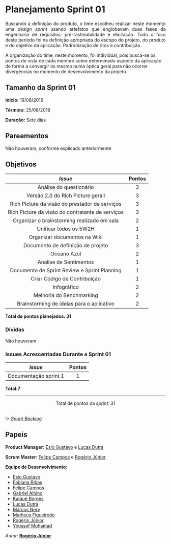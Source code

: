 # Planejamento Sprint 01

<p align="justify">
Buscando a definição do produto, o time escolheu realizar neste momento uma <i>design sprint</i> usando artefatos que englobavam duas fases da engenharia de requisitos: pré-rastreabilidade e elicitação. Todo o foco deste período foi na definição apropriada do escopo do projeto, do produto e do objetivo da aplicação. Padronização de ritos e contribuição.

A organização do time, neste momento, foi individual, pois busca-se os pontos de vista de cada membro sobre determinado aspecto da aplicação de forma a convergir os mesmo numa óptica geral para não ocorrer divergências no momento de desenvolvimento da projeto.
</p>


## Tamanho da Sprint 01      
**Início:** 19/08/2019
   
**Término:** 25/08/2019   

**Duração:** Sete dias   

## Pareamentos   

Não houveram, conforme explicado anteriormente

## Objetivos   

|     _Issue_      |    Pontos   |
|:----------------:|:-----------:|
| Análise do questionário | 3 |
| Versão 2.0 do Rich Picture gerall | 3 |
| Rich Picture da visão do prestador de serviços | 3 |
| Rich Picture da visão do contratante de serviços | 3 |
| Organizar o brainstorming realizado em sala | 2 |
| Unificar todos os 5W2H | 1 |
| Organizar documentos na Wiki | 1 |
| Documento de definição de projeto | 3 |
| Oceano Azul | 2 |
| Analise de Sentimentos | 1 |
| Documento de Sprint Review e Sprint Planning | 1 |
| Criar Código de Contribuição| 1 |
| Infográfico | 2 |
| Melhoria do Benchmarking | 2 |
| Brainstorming de ideias para o aplicativo | 2 |

<b>Total de pontos planejados: 31</b>  

### Dívidas    

Não houveram

### Issues Acrescentadas Durante a Sprint 01

|     _Issue_      |    Pontos   |
|:----------------:|:-----------:|
| Documentação sprint 1 | 1 |

<b>Total:7</b> 

***

<div style="text-align: center"> Total de pontos da <i>sprint</i>: 31 </div> <br>

<!---Colocar no link abaixo as issues alocadas no milestone da Sprint--->
!> [_Sprint_ _Backlog_](https://github.com/2019-2-arquitetura-e-desenho/Wiki/milestone/1?closed=1)  

## Papeis


**Product Manager:** [Esio Gustavo](https://github.com/EsioFreitas) e [Lucas Dutra](https://github.com/lucasdutraf) 

**Scrum Master:** [Felipe Campos](https://github.com/fepas) e [Rogério Júnior](https://github.com/rogerioo)

**Equipe de Desenvolvimento:** 
- [Esio Gustavo](https://github.com/EsioFreitas)
- [Fabiana Ribas](https://github.com/FabianaRibas)
- [Felipe Campos](https://github.com/fepas)
- [Gabriel Albino](https://github.com/gabrielalbino)
- [Kaique Borges](https://github.com/kaiqueborges)
- [Lucas Dutra](https://github.com/lucasdutraf)
- [Marcos Nery](https://github.com/MarcosNBJ)
- [Matheus Figueiredo](https://github.com/Matheusss03)
- [Rogério Júnior](https://github.com/rogerioo)
- [Youssef Muhamad](https://github.com/youssef-md)

*Autor:* **[Rogério Júnior](https://github.com/rogerioo)**